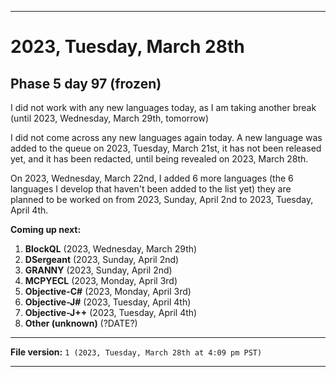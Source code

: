 
***

# 2023, Tuesday, March 28th

## Phase 5 day 97 (frozen)

I did not work with any new languages today, as I am taking another break (until 2023, Wednesday, March 29th, tomorrow)

I did not come across any new languages again today. A new language was added to the queue on 2023, Tuesday, March 21st, it has not been released yet, and it has been redacted, until being revealed on 2023, March 28th.

On 2023, Wednesday, March 22nd, I added 6 more languages (the 6 languages I develop that haven't been added to the list yet) they are planned to be worked on from 2023, Sunday, April 2nd to 2023, Tuesday, April 4th.

**Coming up next:**

1. **BlockQL** (2023, Wednesday, March 29th)
2. **DSergeant** (2023, Sunday, April 2nd)
3. **GRANNY** (2023, Sunday, April 2nd)
4. **MCPYECL** (2023, Monday, April 3rd)
5. **Objective-C#** (2023, Monday, April 3rd)
6. **Objective-J#** (2023, Tuesday, April 4th)
7. **Objective-J++** (2023, Tuesday, April 4th)
8. **Other (unknown)** (?DATE?)

<!-- Today wasn't planned to be a development day for new repositories. I am taking a temporary break from it to work on other projects. If I can gather more languages, I might start phase 4 (2022) earlier. <!-- Work is being done to get the [`Learn`](https://github.com/seanpm2001/Learn/) repository back up to date, as I couldn't keep up in the last 3 days of phase 3 of 2022. The current phase finished yesterday (2022, Tuesday, November 29th) new repositories are expected to start being created at an unknown time in 2022 December. !--> 

<!-- This is the end of phase 4 (2022) of the acceleration project for `seanpm2001/Learn`. !-->

***

**File version:** `1 (2023, Tuesday, March 28th at 4:09 pm PST)`

***
